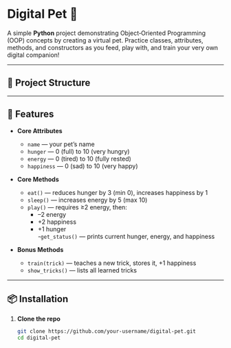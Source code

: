 # Digital Pet 🐶

A simple **Python** project demonstrating Object‑Oriented Programming (OOP) concepts by creating a virtual pet. Practice classes, attributes, methods, and constructors as you feed, play with, and train your very own digital companion!

---

## 📂 Project Structure
---

## 🚀 Features

- **Core Attributes**  
  - `name` — your pet’s name  
  - `hunger` — 0 (full) to 10 (very hungry)  
  - `energy` — 0 (tired) to 10 (fully rested)  
  - `happiness` — 0 (sad) to 10 (very happy)

- **Core Methods**  
  - `eat()` — reduces hunger by 3 (min 0), increases happiness by 1  
  - `sleep()` — increases energy by 5 (max 10)  
  - `play()` — requires ≥2 energy, then:
    - –2 energy  
    - +2 happiness  
    - +1 hunger  
    -`get_status()` — prints current hunger, energy, and happiness

- **Bonus Methods**  
  - `train(trick)` — teaches a new trick, stores it, +1 happiness  
  - `show_tricks()` — lists all learned tricks  

---

## 📦 Installation

1. **Clone the repo**  
   ```bash
   git clone https://github.com/your-username/digital-pet.git
   cd digital-pet